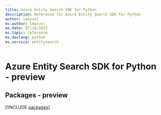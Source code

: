 ```yaml
---
title: Azure Entity Search SDK for Python
description: Reference for Azure Entity Search SDK for Python
author: lmazuel
ms.author: lmazuel
ms.data: 07/19/2023
ms.topic: reference
ms.devlang: python
ms.service: entitysearch
---
```

# Azure Entity Search SDK for Python - preview
## Packages - preview
[!INCLUDE [packages](entity-search-index.md)]